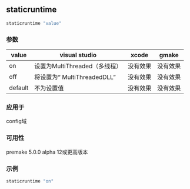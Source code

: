 ## staticruntime

```lua
staticruntime "value"
```

### 参数

| value   | visual studio                                 | xcode    | gmake    |
| ------- | --------------------------------------------- | -------- | -------- |
| on      | 设置<RuntimeLibrary>为MultiThreaded（多线程） | 没有效果 | 没有效果 |
| off     | 将<RuntimeLibrary>设置为“ MultiThreadedDLL”   | 没有效果 | 没有效果 |
| default | 不为<RuntimeLibrary>设置值                    | 没有效果 | 没有效果 |

### 应用于

config域

### 可用性

premake 5.0.0 alpha 12或更高版本

### 示例

```lua
staticruntime "on"
```

